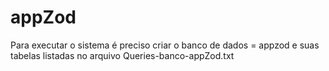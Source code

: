 # appZod
Para executar o sistema é preciso criar o banco de dados = appzod
e suas tabelas listadas no arquivo Queries-banco-appZod.txt
